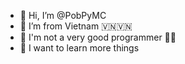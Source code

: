 - 👋 Hi, I’m @PobPyMC
- 👀 I’m from Vietnam 🇻🇳🇻🇳
- 🌱 I'm not a very good programmer 🐔🐔
- 💞️ I want to learn more things

<!---
PobPyMC/DuyPhuoc is a ✨ special ✨ repository because its `README.md` (this file) appears on your GitHub profile.
You can click the Preview link to take a look at your changes.
--->
